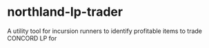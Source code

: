 # northland-lp-trader

A utility tool for incursion runners to identify profitable items to trade CONCORD LP for